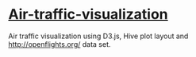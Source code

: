 [Air-traffic-visualization](http://domajno.github.io/Air-traffic-visualization/)
=========================

Air traffic visualization using D3.js, Hive plot layout and http://openflights.org/ data set.
